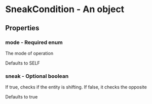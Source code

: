 

# SneakCondition - An object



## Properties



### mode - Required enum



 The mode of operation



Defaults to SELF



### sneak - Optional boolean



 If true, checks if the entity is shifting. If false, it checks the opposite



Defaults to true

